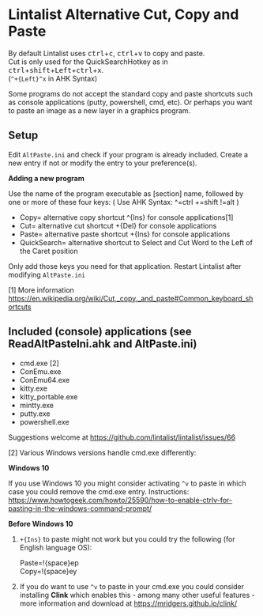 ﻿# Lintalist Alternative Cut, Copy and Paste

By default Lintalist uses <kbd>ctrl</kbd>+<kbd>c</kbd>, <kbd>ctrl</kbd>+<kbd>v</kbd> to
copy and paste.  
Cut is only used for the QuickSearchHotkey as in <kbd>ctrl</kbd>+<kbd>shift</kbd>+<kbd>Left</kbd>+<kbd>ctrl</kbd>+<kbd>x</kbd>.  
(`^+{Left}^x` in AHK Syntax)

Some programs do not accept the standard copy and paste shortcuts such as console applications
(putty, powershell, cmd, etc). Or perhaps you want to paste an image as a new layer in a
graphics program.

## Setup

Edit `AltPaste.ini` and check if your program is already included. Create a new entry if not
or modify the entry to your preference(s).

**Adding a new program**

Use the name of the program executable as [section] name, followed by one or more of these four keys: 
( Use AHK Syntax: ^=ctrl +=shift !=alt )

- Copy=        alternative copy shortcut  ^{Ins} for console applications[1]
- Cut=         alternative cut   shortcut +{Del} for console applications 
- Paste=       alternative paste shortcut +{Ins} for console applications
- QuickSearch= alternative shortcut to Select and Cut Word to the Left of the Caret position

Only add those keys you need for that application.
Restart Lintalist after modifying `AltPaste.ini`

[1] More information https://en.wikipedia.org/wiki/Cut,_copy,_and_paste#Common_keyboard_shortcuts

## Included (console) applications (see ReadAltPasteIni.ahk and AltPaste.ini)

* cmd.exe [2]
* ConEmu.exe
* ConEmu64.exe
* kitty.exe
* kitty_portable.exe
* mintty.exe
* putty.exe
* powershell.exe

Suggestions welcome at https://github.com/lintalist/lintalist/issues/66

[2] Various Windows versions handle cmd.exe differently:

**Windows 10**

If you use Windows 10 you might consider activating `^v` to paste in which case you could remove the cmd.exe entry.
Instructions: https://www.howtogeek.com/howto/25590/how-to-enable-ctrlv-for-pasting-in-the-windows-command-prompt/

**Before Windows 10**

1) `+{Ins}` to paste might not work but you could try the following (for English language OS):

    Paste=!{space}ep  
    Copy=!{space}ey
    
2) If you do want to use `^v` to paste in your cmd.exe you could consider installing **Clink** which enables this - among many other useful features - more information and download at https://mridgers.github.io/clink/
